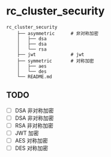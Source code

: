# rc_cluster_security


```$xslt
rc_cluster_security
    ├── asymmetric      # 非对称加密
    │   ├── dsa  
    │   ├── dsa  
    │   └── rsa           
    ├── jwt             # jwt  
    ├── symmetric       # 对称加密  
    │   ├── aes  
    │   └── des   
    └── README.md  
```

## TODO
- [ ] DSA 非对称加密
- [ ] DSA 非对称加密
- [ ] RSA 非对称加密
- [ ] JWT 加密
- [ ] AES 对称加密
- [ ] DES 对称加密
